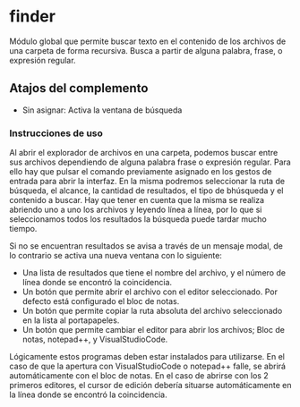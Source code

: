 # finder

Módulo global que permite buscar  texto en el contenido de los archivos de una carpeta de forma recursiva. Busca a partir  de alguna palabra, frase, o expresión regular. 

## Atajos del complemento

* Sin asignar: Activa la ventana de búsqueda

### Instrucciones de uso

Al abrir el explorador de archivos en una carpeta, podemos buscar entre sus archivos  dependiendo de alguna palabra frase o expresión regular.
Para ello hay que pulsar el comando previamente asignado en los gestos de entrada para abrir la interfaz.
En la misma podremos seleccionar la ruta de búsqueda, el alcance, la cantidad de resultados, el tipo de bhúsqueda y el contenido a buscar.
Hay que tener en cuenta que la misma se realiza abriendo uno a uno los archivos y leyendo línea a línea, por lo que si seleccionamos todos los resultados la búsqueda puede tardar mucho tiempo.

Si no se encuentran resultados se avisa a través de un mensaje modal, de lo contrario se activa una nueva ventana con lo siguiente:

* Una lista de resultados que tiene el nombre del archivo, y el número de línea donde se encontró la coincidencia.
* Un botón que permite abrir el archivo con el editor seleccionado. Por defecto está configurado el bloc de notas.
* Un botón que permite copiar la ruta absoluta del archivo seleccionado en la lista al portapapeles.
* Un botón que permite cambiar el editor para abrir los archivos; Bloc de notas, notepad++, y VisualStudioCode.

Lógicamente estos programas deben estar instalados para utilizarse. En el caso de que la apertura con VisualStudioCode o notepad++ falle, se abrirá automáticamente con el bloc de notas.
En el caso de abrirse con los 2 primeros editores, el cursor de edición debería situarse automáticamente en la línea donde se encontró la coincidencia.

